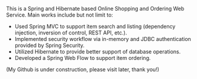 This is a Spring and Hibernate based Online Shopping and Ordering Web Service. 
Main works include but not limit to:
- Used Spring MVC to support item search and listing (dependency injection, inversion of control, REST API, etc.).
- Implemented security workflow via in-memory and JDBC authentication provided by Spring Security. 
- Utilized Hibernate to provide better support of database operations.
- Developed a Spring Web Flow to support item ordering.

(My Github is under construction, please visit later, thank you!)
